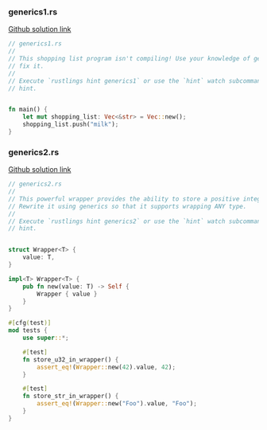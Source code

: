 

### generics1.rs

[Github solution link](https://github.com/pavithranrao/rustlings/blob/main/exercises/14_generics/generics1.rs)
```rust
// generics1.rs
//
// This shopping list program isn't compiling! Use your knowledge of generics to
// fix it.
//
// Execute `rustlings hint generics1` or use the `hint` watch subcommand for a
// hint.


fn main() {
    let mut shopping_list: Vec<&str> = Vec::new();
    shopping_list.push("milk");
}

```

### generics2.rs

[Github solution link](https://github.com/pavithranrao/rustlings/blob/main/exercises/14_generics/generics2.rs)
```rust
// generics2.rs
//
// This powerful wrapper provides the ability to store a positive integer value.
// Rewrite it using generics so that it supports wrapping ANY type.
//
// Execute `rustlings hint generics2` or use the `hint` watch subcommand for a
// hint.


struct Wrapper<T> {
    value: T,
}

impl<T> Wrapper<T> {
    pub fn new(value: T) -> Self {
        Wrapper { value }
    }
}

#[cfg(test)]
mod tests {
    use super::*;

    #[test]
    fn store_u32_in_wrapper() {
        assert_eq!(Wrapper::new(42).value, 42);
    }

    #[test]
    fn store_str_in_wrapper() {
        assert_eq!(Wrapper::new("Foo").value, "Foo");
    }
}

```